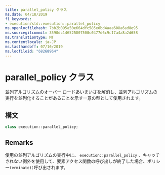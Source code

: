 ```yaml
---
title: parallel_policy クラス
ms.date: 04/18/2019
f1_keywords:
- execution/std::execution::parallel_policy
ms.openlocfilehash: 7bb2b095a50e664dfc585e0bd4aaa608a6ad8e95
ms.sourcegitcommit: 3590dc146525807500c0477d6c9c17a4a8a2d658
ms.translationtype: MT
ms.contentlocale: ja-JP
ms.lasthandoff: 07/16/2019
ms.locfileid: "68268964"
---
```

# <a name="parallelpolicy-class"></a>parallel_policy クラス

並列アルゴリズムのオーバー ロードあいまいさを解消し、並列アルゴリズムの実行を並列化することがあることを示す一意の型として使用されます。

## <a name="syntax"></a>構文

```cpp
class execution::parallel_policy;
```

## <a name="remarks"></a>Remarks

使用の並列アルゴリズムの実行中に、 `execution::parallel_policy` 、キャッチされない例外を使用して、要素アクセス関数の呼び出しが終了した場合、ポリシー`terminate()`呼び出されます。
